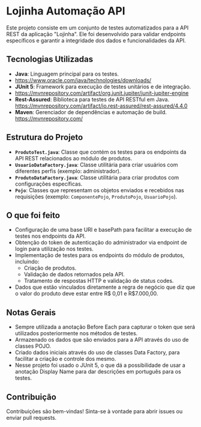 # Lojinha Automação API

Este projeto consiste em um conjunto de testes automatizados para a API REST da aplicação "Lojinha". Ele foi desenvolvido para validar endpoints específicos e garantir a integridade dos dados e funcionalidades da API.

## Tecnologias Utilizadas

- **Java**: Linguagem principal para os testes.
- https://www.oracle.com/java/technologies/downloads/
- **JUnit 5**: Framework para execução de testes unitários e de integração.
- https://mvnrepository.com/artifact/org.junit.jupiter/junit-jupiter-engine
-  **Rest-Assured**: Biblioteca para testes de API RESTful em Java. https://mvnrepository.com/artifact/io.rest-assured/rest-assured/4.4.0
- **Maven**: Gerenciador de dependências e automação de build.
  https://mvnrepository.com/

## Estrutura do Projeto

-   **`ProdutoTest.java`**: Classe que contém os testes para os endpoints da API REST relacionados ao módulo de produtos.
-   **`UsuarioDataFactory.java`**: Classe utilitária para criar usuários com diferentes perfis (exemplo: administrador).
-   **`ProdutoDataFactory.java`**: Classe utilitária para criar produtos com configurações específicas.
-   **`Pojo`**: Classes que representam os objetos enviados e recebidos nas requisições (exemplo: `ComponentePojo`, `ProdutoPojo`, `UsuarioPojo`).


## O que foi feito

-   Configuração de uma base URI e basePath para facilitar a execução de testes nos endpoints da API.
-   Obtenção do token de autenticação do administrador via endpoint de login para utilização nos testes.
-   Implementação de testes para os endpoints do módulo de produtos, incluindo:
    -   Criação de produtos.
    -   Validação de dados retornados pela API.
    -   Tratamento de respostas HTTP e validação de status codes.
- Dados que estão vinculados diretamente a regra de negócio que diz que o valor do produto deve estar entre R$ 0,01 e R$7.000,00.

## Notas Gerais

- Sempre utilizada a anotação Before Each para capturar o token que será utilizados posteriormente nos métodos de testes.
- Armazenado os dados que são enviados para a API através do uso de classes POJO.
- Criado dados iniciais através do uso de classes Data Factory, para facilitar a criação e controle dos mesmo.
- Nesse projeto foi usado o JUnit 5, o que dá a possibilidade de usar a anotação Display Name para dar descrições em português para os testes.

## Contribuição
Contribuições são bem-vindas! 
Sinta-se à vontade para abrir issues ou enviar pull requests.
